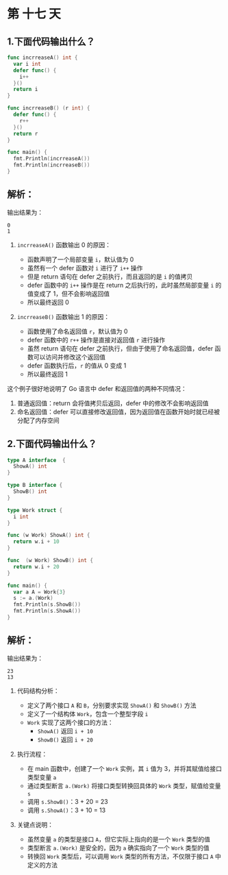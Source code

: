 # 第 十七 天

## 1.下面代码输出什么？
```go
func incrreaseA() int {
  var i int
  defer func() {
    i++
  }()
  return i
}

func incrreaseB() (r int) {
  defer func() {
    r++
  }()
  return r
}

func main() {
  fmt.Println(incrreaseA())
  fmt.Println(incrreaseB())
}
```

## 解析：
输出结果为：
```
0
1
```
1. `incrreaseA()` 函数输出 0 的原因：
   - 函数声明了一个局部变量 `i`，默认值为 0
   - 虽然有一个 defer 函数对 `i` 进行了 `i++` 操作
   - 但是 return 语句在 defer 之前执行，而且返回的是 `i` 的值拷贝
   - defer 函数中的 `i++` 操作是在 return 之后执行的，此时虽然局部变量 `i` 的值变成了 1，但不会影响返回值
   - 所以最终返回 0

2. `incrreaseB()` 函数输出 1 的原因：
   - 函数使用了命名返回值 `r`，默认值为 0
   - defer 函数中的 `r++` 操作是直接对返回值 `r` 进行操作
   - 虽然 return 语句在 defer 之前执行，但由于使用了命名返回值，defer 函数可以访问并修改这个返回值
   - defer 函数执行后，`r` 的值从 0 变成 1
   - 所以最终返回 1

这个例子很好地说明了 Go 语言中 defer 和返回值的两种不同情况：
1. 普通返回值：return 会将值拷贝后返回，defer 中的修改不会影响返回值
2. 命名返回值：defer 可以直接修改返回值，因为返回值在函数开始时就已经被分配了内存空间


## 2.下面代码输出什么？

```go
type A interface  {
  ShowA() int
}

type B interface {
  ShowB() int
}

type Work struct {
  i int
}

func (w Work) ShowA() int {
  return w.i + 10
}

func  (w Work) ShowB() int {
  return w.i + 20
}

func main() {
  var a A = Work{3}
  s := a.(Work)
  fmt.Println(s.ShowB())
  fmt.Println(s.ShowA())
}
```

## 解析：
输出结果为：
```
23
13
```
1. 代码结构分析：
   - 定义了两个接口 `A` 和 `B`，分别要求实现 `ShowA()` 和 `ShowB()` 方法
   - 定义了一个结构体 `Work`，包含一个整型字段 `i`
   - `Work` 实现了这两个接口的方法：
     - `ShowA()` 返回 `i + 10`
     - `ShowB()` 返回 `i + 20`

2. 执行流程：
   - 在 main 函数中，创建了一个 `Work` 实例，其 `i` 值为 3，并将其赋值给接口类型变量 `a`
   - 通过类型断言 `a.(Work)` 将接口类型转换回具体的 `Work` 类型，赋值给变量 `s`
   - 调用 `s.ShowB()`：3 + 20 = 23
   - 调用 `s.ShowA()`：3 + 10 = 13

3. 关键点说明：
   - 虽然变量 `a` 的类型是接口 `A`，但它实际上指向的是一个 `Work` 类型的值
   - 类型断言 `a.(Work)` 是安全的，因为 `a` 确实指向了一个 `Work` 类型的值
   - 转换回 `Work` 类型后，可以调用 `Work` 类型的所有方法，不仅限于接口 `A` 中定义的方法